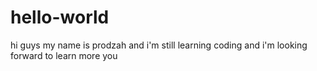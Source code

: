 # hello-world
hi guys my name is prodzah and i'm still learning coding and i'm looking forward to learn more you
